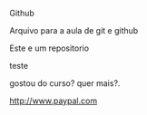 Github

Arquivo para a aula de git e github

Este e um repositorio

teste


gostou do curso? quer mais?.

http://www.paypal.com
